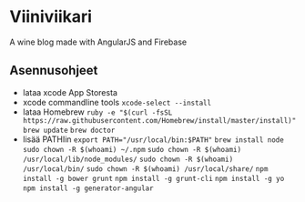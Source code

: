 # Viiniviikari
A wine blog made with AngularJS and Firebase

## Asennusohjeet
- lataa xcode App Storesta
- xcode commandline tools
`xcode-select --install`
- lataa Homebrew
`ruby -e "$(curl -fsSL https://raw.githubusercontent.com/Homebrew/install/master/install)"`
`brew update`
`brew doctor`
- lisää PATHIin
`export PATH="/usr/local/bin:$PATH"`
`brew install node`
`sudo chown -R $(whoami) ~/.npm`
`sudo chown -R $(whoami) /usr/local/lib/node_modules/`
`sudo chown -R $(whoami) /usr/local/bin/`
`sudo chown -R $(whoami) /usr/local/share/`
`npm install -g bower grunt`
`npm install -g grunt-cli`
`npm install -g yo`
`npm install -g generator-angular`



